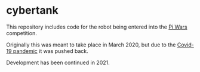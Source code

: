 # cybertank
This repository includes code for the robot being entered into the [Pi Wars](https://piwars.org/) competition.

Originally this was meant to take place in March 2020, but due to the [Covid-19 pandemic](https://en.wikipedia.org/wiki/COVID-19) it was pushed back.

Development has been continued in 2021.
